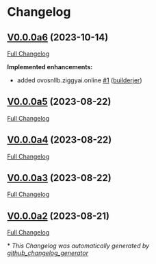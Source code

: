 # Changelog

## [V0.0.0a6](https://github.com/OpenVoiceOS/ovos-translate-server-plugin/tree/V0.0.0a6) (2023-10-14)

[Full Changelog](https://github.com/OpenVoiceOS/ovos-translate-server-plugin/compare/V0.0.0a5...V0.0.0a6)

**Implemented enhancements:**

- added ovosnllb.ziggyai.online [\#1](https://github.com/OpenVoiceOS/ovos-translate-server-plugin/pull/1) ([builderjer](https://github.com/builderjer))

## [V0.0.0a5](https://github.com/OpenVoiceOS/ovos-translate-server-plugin/tree/V0.0.0a5) (2023-08-22)

[Full Changelog](https://github.com/OpenVoiceOS/ovos-translate-server-plugin/compare/V0.0.0a4...V0.0.0a5)

## [V0.0.0a4](https://github.com/OpenVoiceOS/ovos-translate-server-plugin/tree/V0.0.0a4) (2023-08-22)

[Full Changelog](https://github.com/OpenVoiceOS/ovos-translate-server-plugin/compare/V0.0.0a3...V0.0.0a4)

## [V0.0.0a3](https://github.com/OpenVoiceOS/ovos-translate-server-plugin/tree/V0.0.0a3) (2023-08-22)

[Full Changelog](https://github.com/OpenVoiceOS/ovos-translate-server-plugin/compare/V0.0.0a2...V0.0.0a3)

## [V0.0.0a2](https://github.com/OpenVoiceOS/ovos-translate-server-plugin/tree/V0.0.0a2) (2023-08-21)

[Full Changelog](https://github.com/OpenVoiceOS/ovos-translate-server-plugin/compare/55a0937447c8b7d4dcdd06a86c53a200e8d95323...V0.0.0a2)



\* *This Changelog was automatically generated by [github_changelog_generator](https://github.com/github-changelog-generator/github-changelog-generator)*
